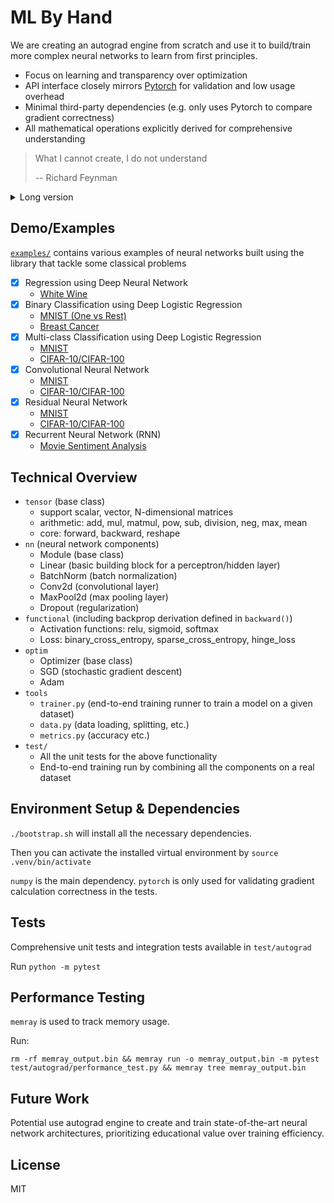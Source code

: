 # ML By Hand

We are creating an autograd engine from scratch and use it to build/train more complex neural networks to learn from first principles.

- Focus on learning and transparency over optimization
- API interface closely mirrors [Pytorch](https://github.com/pytorch/pytorch/tree/main) for validation and low usage overhead
- Minimal third-party dependencies (e.g. only uses Pytorch to compare gradient correctness)
- All mathematical operations explicitly derived for comprehensive understanding

> What I cannot create, I do not understand
>
> -- Richard Feynman

<details>
  <summary>Long version</summary>

  **Autograd** ([wikipedia](https://en.wikipedia.org/wiki/Automatic_differentiation)) computes exact derivatives by tracking computations and applying the chain rule systematically. It enables efficient backpropagation in neural networks, allowing them to learn from errors and adjust parameters automatically.

  The primary motivation is to learn about neural networks from scratch and from first principles. There are many good ML libraries out there (e.g. Tensorflow, Pytorch, Scikit-learn, etc.) that are well-optimized and have a lot of features. But they often introduce lots of abstractions, which hides the underlying concepts and make it difficult to understand how they work. I believe, to better utilize those abstractions/libraries, we must first understand how everything works from ground up. This is the guiding princple for this project. All mathematical and calculus operations are explicitly derived in the code without abstraction. Also, debugging a neural network, especially the `backward()` implementations of various functions (e.g. loss, and activation), offers a rewarding learning experience.

  This project took inspiration from [Micrograd](https://github.com/karpathy/micrograd/tree/master), and kept the API interface as close as possible to [Pytorch](https://github.com/pytorch/pytorch/tree/main) to reduce extra usage overhead and utilize it to validate correctness.
</details>

## Demo/Examples

[`examples/`](https://github.com/workofart/ml-by-hand/tree/main/examples) contains various examples of neural networks built using the library that tackle some classical problems

- [x] Regression using Deep Neural Network
  - [White Wine](https://github.com/workofart/ml-by-hand/blob/a2d55fdd9dc969f3848e0b15c3ac01a47736e655/test/autograd/test_train.py#L30)
- [x] Binary Classification using Deep Logistic Regression
  - [MNIST (One vs Rest)](https://github.com/workofart/ml-by-hand/blob/f4d3ab9e7903e2e675bdcd781695ab3e23908472/examples/mnist.py#L82)
  - [Breast Cancer](https://github.com/workofart/ml-by-hand/blob/f4d3ab9e7903e2e675bdcd781695ab3e23908472/test/autograd/test_train.py#L12)
- [x] Multi-class Classification using Deep Logistic Regression
  - [MNIST](https://github.com/workofart/ml-by-hand/blob/f4d3ab9e7903e2e675bdcd781695ab3e23908472/examples/mnist.py#L14)
  - [CIFAR-10/CIFAR-100](https://github.com/workofart/ml-by-hand/blob/f4d3ab9e7903e2e675bdcd781695ab3e23908472/examples/cifar.py#L13)
- [x] Convolutional Neural Network
  - [MNIST](https://github.com/workofart/ml-by-hand/blob/a2d55fdd9dc969f3848e0b15c3ac01a47736e655/examples/mnist.py#L37)
  - [CIFAR-10/CIFAR-100](https://github.com/workofart/ml-by-hand/blob/f8dbe2454fa2b04fe2fe2a9bca02c584c9c7b54a/examples/cifar.py#L35)
- [x] Residual Neural Network
  - [MNIST](https://github.com/workofart/ml-by-hand/blob/09c680f9864c842f5e4d543f4cc837fd15dd5269/examples/mnist.py#L15)
  - [CIFAR-10/CIFAR-100](https://github.com/workofart/ml-by-hand/blob/09c680f9864c842f5e4d543f4cc837fd15dd5269/examples/cifar.py#L36)
- [x] Recurrent Neural Network (RNN)
  - [Movie Sentiment Analysis](https://github.com/workofart/ml-by-hand/blob/cedd9ef72a0b7d2c04958e5a7819e530efc87916/examples/movie_sentiment.py#L76)
## Technical Overview
- `tensor` (base class)
  - support scalar, vector, N-dimensional matrices
  - arithmetic: add, mul, matmul, pow, sub, division, neg, max, mean
  - core: forward, backward, reshape
- `nn` (neural network components)
  - Module (base class)
  - Linear (basic building block for a perceptron/hidden layer)
  - BatchNorm (batch normalization)
  - Conv2d (convolutional layer)
  - MaxPool2d (max pooling layer)
  - Dropout (regularization)
- `functional` (including backprop derivation defined in `backward()`)
  - Activation functions: relu, sigmoid, softmax
  - Loss: binary_cross_entropy, sparse_cross_entropy, hinge_loss
- `optim`
  - Optimizer (base class)
  - SGD (stochastic gradient descent)
  - Adam
- `tools`
  - `trainer.py` (end-to-end training runner to train a model on a given dataset)
  - `data.py` (data loading, splitting, etc.)
  - `metrics.py` (accuracy etc.)
- `test/`
  - All the unit tests for the above functionality
  - End-to-end training run by combining all the components on a real dataset

## Environment Setup & Dependencies
`./bootstrap.sh` will install all the necessary dependencies.

Then you can activate the installed virtual environment by `source .venv/bin/activate`

`numpy` is the main dependency. `pytorch` is only used for validating gradient calculation correctness in the tests.

## Tests
Comprehensive unit tests and integration tests available in `test/autograd`

Run `python -m pytest`

## Performance Testing

`memray` is used to track memory usage.

Run:
```
rm -rf memray_output.bin && memray run -o memray_output.bin -m pytest test/autograd/performance_test.py && memray tree memray_output.bin
```

## Future Work
Potential use autograd engine to create and train state-of-the-art neural network architectures, prioritizing educational value over training efficiency.

## License
MIT
